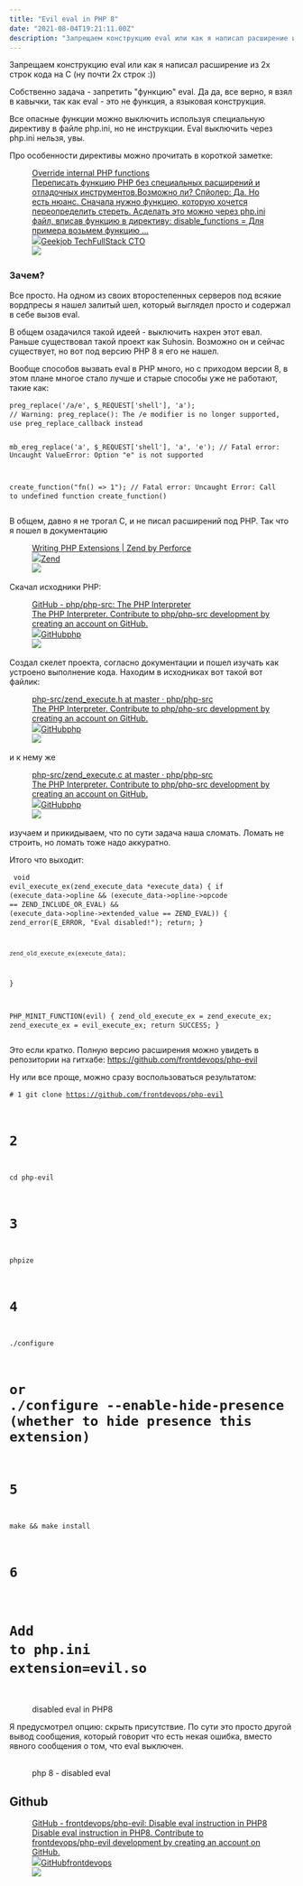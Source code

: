 ```yaml
---
title: "Evil eval in PHP 8"
date: "2021-08-04T19:21:11.00Z"
description: "Запрещаем конструкцию eval или как я написал расширение из 2х строк кода на С (ну почти 2х строк :))  Собственно задача - запрет"
---
```


<p>Запрещаем конструкцию eval или как я написал расширение из 2х строк кода на С (ну почти 2х строк :))</p><p>Собственно задача - запретить "функцию" eval. Да да, все верно, я взял в кавычки, так как eval - это не функция, а языковая конструкция.</p><p>Все опасные функции можно выключить используя специальную директиву в файле php.ini, но не инструкции. Eval выключить через php.ini нельзя, увы.</p><p>Про особенности директивы можно прочитать в короткой заметке:</p><figure class="kg-card kg-bookmark-card"><a class="kg-bookmark-container" href="/overload-php-functions/"><div class="kg-bookmark-content"><div class="kg-bookmark-title">Override internal PHP functions</div><div class="kg-bookmark-description">Переписать функцию PHP без специальных расширений и отладочных инструментов.Возможно ли? Спйолер: Да. Но есть нюанс. Сначала нужно функцию, которую хочется переопределить стереть. Асделать это можно через php.ini файл, вписав функцию в директиву: disable_functions &#x3D; Для примера возьмем функцию …</div><div class="kg-bookmark-metadata"><img class="kg-bookmark-icon" src="https://tech.geekjob.ru/favicon.png"><span class="kg-bookmark-author">Geekjob Tech</span><span class="kg-bookmark-publisher">FullStack CTO</span></div></div><div class="kg-bookmark-thumbnail"><img src="https://tech.geekjob.ruhttps://raw.githubusercontent.com/geekjob/gatsby-starter-blog/main/content/images/2021/07/--------------2021-07-28---23.54.32.png"></div></a></figure><h3 id="-">Зачем?</h3><p>Все просто. На одном из своих второстепенных серверов под всякие вордпресы я нашел залитый шел, который выглядел просто и содержал в себе вызов eval.</p><p>В общем озадачился такой идеей - выключить нахрен этот евал. Раньше существовал такой проект как Suhosin. Возможно он и сейчас существует, но вот под версию PHP 8 я его не нашел.</p><p>Вообще способов вызвать eval в PHP много, но с приходом версии 8, в этом плане многое стало лучше и старые способы уже не работают, такие как:</p><pre><code class="language-php">preg_replace('/a/e', $_REQUEST['shell'], 'a');
// Warning: preg_replace(): The /e modifier is no longer supported, use preg_replace_callback instead


mb_ereg_replace('a', $_REQUEST['shell'], 'a', 'e');
// Fatal error: Uncaught ValueError: Option "e" is not supported


create_function("fn() =&gt; 1");
// Fatal error: Uncaught Error: Call to undefined function create_function()</code></pre><p>В общем, давно я не трогал С, и не писал расширений под PHP. Так что я пошел в документацию</p><figure class="kg-card kg-bookmark-card"><a class="kg-bookmark-container" href="https://www.zend.com/resources/writing-php-extensions"><div class="kg-bookmark-content"><div class="kg-bookmark-title">Writing PHP Extensions | Zend by Perforce</div><div class="kg-bookmark-description"></div><div class="kg-bookmark-metadata"><img class="kg-bookmark-icon" src="https://www.zend.com/sites/zend/themes/custom/zend/images/favicons/favicon.ico"><span class="kg-bookmark-author">Zend</span></div></div><div class="kg-bookmark-thumbnail"><img src="https://www.zend.com/sites/zend/themes/custom/zend/logo.svg"></div></a></figure><p>Скачал исходники PHP:</p><figure class="kg-card kg-bookmark-card"><a class="kg-bookmark-container" href="https://github.com/php/php-src"><div class="kg-bookmark-content"><div class="kg-bookmark-title">GitHub - php/php-src: The PHP Interpreter</div><div class="kg-bookmark-description">The PHP Interpreter. Contribute to php/php-src development by creating an account on GitHub.</div><div class="kg-bookmark-metadata"><img class="kg-bookmark-icon" src="https://github.githubassets.com/favicons/favicon.svg"><span class="kg-bookmark-author">GitHub</span><span class="kg-bookmark-publisher">php</span></div></div><div class="kg-bookmark-thumbnail"><img src="https://opengraph.githubassets.com/709742784644eb2a971f116c4b8fa4c67b5de5922e05177aab811a0a7931e30f/php/php-src"></div></a></figure><p>Создал скелет проекта, согласно документации и пошел изучать как устроено выполнение кода. Находим в исходниках вот такой вот файлик:</p><figure class="kg-card kg-bookmark-card"><a class="kg-bookmark-container" href="https://github.com/php/php-src/blob/master/Zend/zend_execute.h"><div class="kg-bookmark-content"><div class="kg-bookmark-title">php-src/zend_execute.h at master · php/php-src</div><div class="kg-bookmark-description">The PHP Interpreter. Contribute to php/php-src development by creating an account on GitHub.</div><div class="kg-bookmark-metadata"><img class="kg-bookmark-icon" src="https://github.githubassets.com/favicons/favicon.svg"><span class="kg-bookmark-author">GitHub</span><span class="kg-bookmark-publisher">php</span></div></div><div class="kg-bookmark-thumbnail"><img src="https://opengraph.githubassets.com/709742784644eb2a971f116c4b8fa4c67b5de5922e05177aab811a0a7931e30f/php/php-src"></div></a></figure><p>и к нему же</p><figure class="kg-card kg-bookmark-card"><a class="kg-bookmark-container" href="https://github.com/php/php-src/blob/master/Zend/zend_execute.c"><div class="kg-bookmark-content"><div class="kg-bookmark-title">php-src/zend_execute.c at master · php/php-src</div><div class="kg-bookmark-description">The PHP Interpreter. Contribute to php/php-src development by creating an account on GitHub.</div><div class="kg-bookmark-metadata"><img class="kg-bookmark-icon" src="https://github.githubassets.com/favicons/favicon.svg"><span class="kg-bookmark-author">GitHub</span><span class="kg-bookmark-publisher">php</span></div></div><div class="kg-bookmark-thumbnail"><img src="https://opengraph.githubassets.com/709742784644eb2a971f116c4b8fa4c67b5de5922e05177aab811a0a7931e30f/php/php-src"></div></a></figure><p>изучаем и прикидываем, что по сути задача наша сломать. Ломать не строить, но ломать тоже надо аккуратно.</p><p>Итого что выходит:</p><pre><code class="language-c">
void evil_execute_ex(zend_execute_data *execute_data)
{
    if (execute_data-&gt;opline &amp;&amp; (execute_data-&gt;opline-&gt;opcode == ZEND_INCLUDE_OR_EVAL) &amp;&amp; (execute_data-&gt;opline-&gt;extended_value == ZEND_EVAL))
    {
    	zend_error(E_ERROR, "Eval disabled!");
		return;
    }

    zend_old_execute_ex(execute_data);
}


PHP_MINIT_FUNCTION(evil)
{
    zend_old_execute_ex = zend_execute_ex;
    zend_execute_ex = evil_execute_ex;
    return SUCCESS;
}</code></pre><p>Это если кратко. Полную версию расширения можно увидеть в репозитории на гитхабе: <a href="https://github.com/frontdevops/php-evil">https://github.com/frontdevops/php-evil</a></p><p>Ну или все проще, можно сразу воспользоваться результатом:</p><pre><code class="language-bash"># 1
git clone https://github.com/frontdevops/php-evil
# 2
cd php-evil
# 3
phpize
# 4
./configure
# or ./configure --enable-hide-presence (whether to hide presence this extension)
# 5
make &amp;&amp; make install
# 6
# Add to php.ini extension=evil.so</code></pre><figure class="kg-card kg-image-card kg-card-hascaption"><img src="https://raw.githubusercontent.com/geekjob/gatsby-starter-blog/main/content/images/2021/08/img1.png" class="kg-image" alt srcset="https://raw.githubusercontent.com/geekjob/gatsby-starter-blog/main/content/images/size/w600/2021/08/img1.png 600w, https://raw.githubusercontent.com/geekjob/gatsby-starter-blog/main/content/images/size/w1000/2021/08/img1.png 1000w, https://raw.githubusercontent.com/geekjob/gatsby-starter-blog/main/content/images/size/w1600/2021/08/img1.png 1600w, https://raw.githubusercontent.com/geekjob/gatsby-starter-blog/main/content/images/2021/08/img1.png 1920w" sizes="(min-width: 720px) 720px"><figcaption>disabled eval in PHP8</figcaption></figure><p>Я предусмотрел опцию: скрыть присутствие. По сути это просто другой вывод сообщения, который говорит что есть некая ошибка, вместо явного сообщения о том, что eval выключен.</p><figure class="kg-card kg-image-card kg-card-hascaption"><img src="https://raw.githubusercontent.com/geekjob/gatsby-starter-blog/main/content/images/2021/08/img2.png" class="kg-image" alt srcset="https://raw.githubusercontent.com/geekjob/gatsby-starter-blog/main/content/images/size/w600/2021/08/img2.png 600w, https://raw.githubusercontent.com/geekjob/gatsby-starter-blog/main/content/images/size/w1000/2021/08/img2.png 1000w, https://raw.githubusercontent.com/geekjob/gatsby-starter-blog/main/content/images/size/w1600/2021/08/img2.png 1600w, https://raw.githubusercontent.com/geekjob/gatsby-starter-blog/main/content/images/2021/08/img2.png 1954w" sizes="(min-width: 720px) 720px"><figcaption>php 8 - disabled eval</figcaption></figure><h2 id="github">Github</h2><figure class="kg-card kg-bookmark-card"><a class="kg-bookmark-container" href="https://github.com/frontdevops/php-evil"><div class="kg-bookmark-content"><div class="kg-bookmark-title">GitHub - frontdevops/php-evil: Disable eval instruction in PHP8</div><div class="kg-bookmark-description">Disable eval instruction in PHP8. Contribute to frontdevops/php-evil development by creating an account on GitHub.</div><div class="kg-bookmark-metadata"><img class="kg-bookmark-icon" src="https://github.githubassets.com/favicons/favicon.svg"><span class="kg-bookmark-author">GitHub</span><span class="kg-bookmark-publisher">frontdevops</span></div></div><div class="kg-bookmark-thumbnail"><img src="https://opengraph.githubassets.com/9c637936eccd2ae6dc7f95a5642a3a2bdc733cf2bc431fd2286076431a20ce81/frontdevops/php-evil"></div></a></figure>

